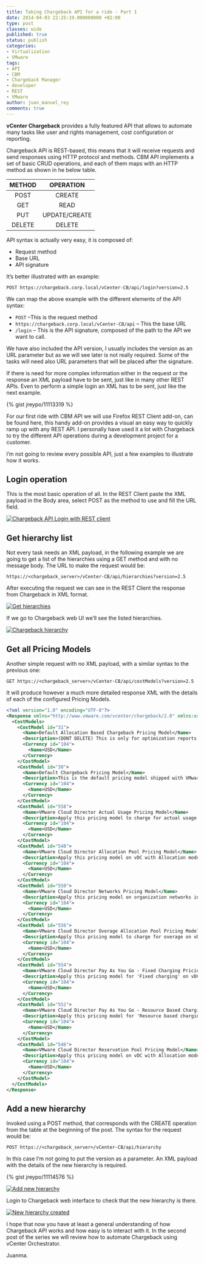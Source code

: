 ```yaml
---
title: Taking Chargeback API for a ride - Part 1
date: 2014-04-03 22:25:19.000000000 +02:00
type: post
classes: wide
published: true
status: publish
categories:
- Virtualization
- VMware
tags:
- API
- CBM
- Chargeback Manager
- developer
- REST
- VMware
author: juan_manuel_rey
comments: true
---
```


**vCenter Chargeback** provides a fully featured API that allows to automate many tasks like user and rights management, cost configuration or reporting.

Chargeback API is REST-based, this means that it will receive requests and send responses using HTTP protocol and methods. CBM API implements a set of basic CRUD operations, and each of them maps with an HTTP method as shown in he below table.

METHOD | OPERATION
:-:|:-:
POST | CREATE
GET | READ
PUT | UPDATE/CREATE
DELETE | DELETE

API syntax is actually very easy, it is composed of:

- Request method
- Base URL
- API signature

It’s better illustrated with an example:

```
POST https://chargeback.corp.local/vCenter-CB/api/login?version=2.5
```

We can map the above example with the different elements of the API syntax:

- `POST`  –This is the request method
- `https://chargeback.corp.local/vCenter-CB/api` – This the base URL
- `/login` – This is the API signature, composed of the path to the API we want to call.

We have also included the API version, I usually includes the version as an URL parameter but as we will see later is not really required. Some of the tasks will need also URL parameters that will be placed after the signature.

If there is need for more complex information either in the request or the response an XML payload have to be sent, just like in many other REST APIs. Even to perform a simple login an XML has to be sent, just like the next example.

{% gist jreypo/11113319 %}

For our first ride with CBM API we will use Firefox REST Client add-on, can be found here, this handy add-on provides a visual an easy way to quickly ramp up with any REST API. I personally have used it a lot with Chargeback to try the different API operations during a development project for a customer.

I’m not going to review every possible API, just a few examples to illustrate how it works.

## Login operation

This is the most basic operation of all. In the REST Client paste the XML payload in the Body area, select POST as the method to use and fill the URL field.

[![](/assets/images/rest_login.png "Chargeback API Login with REST client")]({{site.url}}/assets/images/rest_login.png)

## Get hierarchy list

Not every task needs an XML payload, in the following example we are going to get a list of the hierarchies using a GET method and with no message body. The URL to make the request would be:

```
https://<chargeback_server>/vCenter-CB/api/hierarchies?version=2.5
```

After executing the request we can see in the REST Client the response from Chargeback in XML format.

[![](/assets/images/get_hierarchies.PNG "Get hierarchies")]({{site.url}}/assets/images/get_hierarchies.PNG)

If we go to Chargeback web UI we’ll see the listed hierarchies.

[![](/assets/images/hierarchy_cbm_ui.PNG "Chargeback hierarchy")]({{site.url}}/assets/images/hierarchy_cbm_ui.PNG)

## Get all Pricing Models

Another simple request with no XML payload, with a similar syntax to the previous one:

```
GET https://<chargeback_server>/vCenter-CB/api/costModels?version=2.5
```

It will produce however a much more detailed response XML with the details of each of the configured Pricing Models.

```xml
<?xml version="1.0" encoding="UTF-8"?>
<Response xmlns="http://www.vmware.com/vcenter/chargeback/2.0" xmlns:xsi="http://www.w3.org/2001/XMLSchema-instance" status="success" isValidLicense="true">
  <CostModels>
    <CostModel id="31">
      <Name>Default Allocation Based Chargeback Pricing Model</Name>
      <Description>(DONT DELETE) This is only for optimization reports, only base rates are allowed for editing.</Description>
      <Currency id="104">
        <Name>USD</Name>
      </Currency>
    </CostModel>
    <CostModel id="30">
      <Name>Default Chargeback Pricing Model</Name>
      <Description>This is the default pricing model shipped with VMware vCenter Chargeback Manager.</Description>
      <Currency id="104">
        <Name>USD</Name>
      </Currency>
    </CostModel>
    <CostModel id="558">
      <Name>VMware Cloud Director Actual Usage Pricing Model</Name>
      <Description>Apply this pricing model to charge for actual usage in hierarchy</Description>
      <Currency id="104">
        <Name>USD</Name>
      </Currency>
    </CostModel>
    <CostModel id="548">
      <Name>VMware Cloud Director Allocation Pool Pricing Model</Name>
      <Description>Apply this pricing model on vDC with Allocation model as 'Allocation Pool' in hierarchy</Description>
      <Currency id="104">
        <Name>USD</Name>
      </Currency>
    </CostModel>
    <CostModel id="550">
      <Name>VMware Cloud Director Networks Pricing Model</Name>
      <Description>Apply this pricing model on organization networks in hierarchy</Description>
      <Currency id="104">
        <Name>USD</Name>
      </Currency>
    </CostModel>
    <CostModel id="556">
      <Name>VMware Cloud Director Overage Allocation Pool Pricing Model</Name>
      <Description>Apply this pricing model to charge for overage on vDC with Allocation model as 'Allocation Pool' in hierarchy</Description>
      <Currency id="104">
        <Name>USD</Name>
      </Currency>
    </CostModel>
    <CostModel id="554">
      <Name>VMware Cloud Director Pay As You Go - Fixed Charging Pricing Model</Name>
      <Description>Apply this pricing model for 'Fixed charging' on vDC with Allocation model as 'Pay As You Go' in hierarchy</Description>
      <Currency id="104">
        <Name>USD</Name>
      </Currency>
    </CostModel>
    <CostModel id="552">
      <Name>VMware Cloud Director Pay As You Go - Resource Based Charging Pricing Model</Name>
      <Description>Apply this pricing model for 'Resource based charging' on vDC with Allocation model as 'Pay As You Go' in hierarchy</Description>
      <Currency id="104">
        <Name>USD</Name>
      </Currency>
    </CostModel>
    <CostModel id="546">
      <Name>VMware Cloud Director Reservation Pool Pricing Model</Name>
      <Description>Apply this pricing model on vDC with Allocation model as 'Reservation Pool' in hierarchy</Description>
      <Currency id="104">
        <Name>USD</Name>
      </Currency>
    </CostModel>
  </CostModels>
</Response>
```

## Add a new hierarchy

Invoked using a POST method, that corresponds with the CREATE operation from the table at the beginning of the post. The syntax for the request would be:

```
POST https://<chargeback_server>/vCenter-CB/api/hierarchy
```

In this case I’m not going to put the version as a parameter. An XML payload with the details of the new hierarchy is required.

{% gist jreypo/11114576 %}

[![](/assets/images/cbm_api_add_new_hierarchy.png "Add new hierarchy")]({{site.url}}/assets/images/cbm_api_add_new_hierarchy.png)

Login to Chargeback web interface to check that the new hierarchy is there.

[![](/assets/images/new_cbm_hierarchy_use_api.png "New hierarchy created")]({{site.url}}/assets/images/new_cbm_hierarchy_use_api.png)

I hope that now you have at least a general understanding of how Chargeback API works and how easy is to interact with it. In the second post of the series we will review how to automate Chargeback using vCenter Orchestrator.

Juanma.
